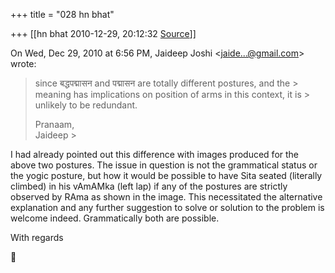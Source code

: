 +++
title = "028 hn bhat"

+++
[[hn bhat	2010-12-29, 20:12:32 [Source](https://groups.google.com/g/samskrita/c/DeBhdtr-xcg)]]



On Wed, Dec 29, 2010 at 6:56 PM, Jaideep Joshi \<[jaide...@gmail.com]()\> wrote:  

> since बद्धपद्मासन and पद्मासन are totally different postures, and the > meaning has implications on position of arms in this context, it is > unlikely to be redundant.  
>   
> Pranaam,  
> Jaideep >
> 
> > 
> > 
> > 
> >   
>   
> > 
> > 

  

I had already pointed out this difference with images produced for the above two postures. The issue in question is not the grammatical status or the yogic posture, but how it would be possible to have Sita seated
(literally climbed) in his vAmAMka (left lap) if any of the postures are strictly observed by RAma as shown in the image. This necessitated the alternative explanation and any further suggestion to solve or solution to the problem is welcome indeed. Grammatically both are possible.

  

With regards






